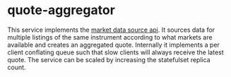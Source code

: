 # quote-aggregator

This service implements the [market data source api](https://github.com/ettec/open-trading-platform/blob/master/protobuf/services/marketdatasource.proto).  It sources data for multiple listings of the same instrument according to what markets  are available and creates an aggregated quote.  Internally it implements a per client conflating queue such that slow clients will always receive the latest quote.  The service can be scaled by increasing the statefulset replica count.  